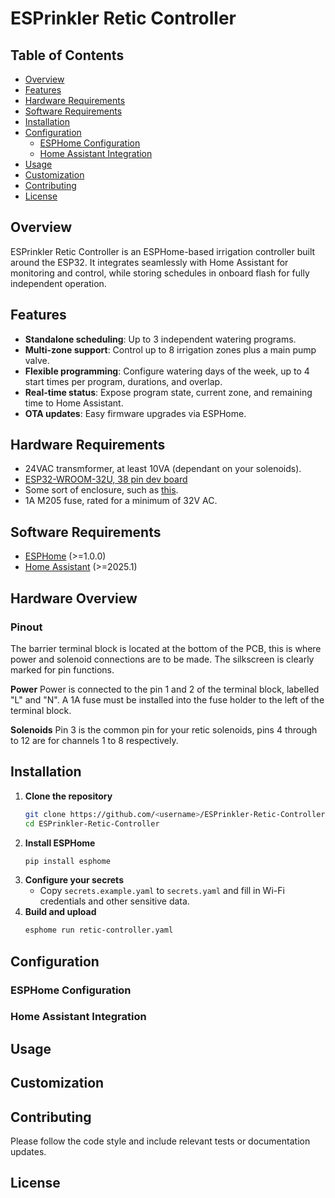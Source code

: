 # ESPrinkler Retic Controller

## Table of Contents

- [Overview](#overview)
- [Features](#features)
- [Hardware Requirements](#hardware-requirements)
- [Software Requirements](#software-requirements)
- [Installation](#installation)
- [Configuration](#configuration)
  - [ESPHome Configuration](#esphome-configuration)
  - [Home Assistant Integration](#home-assistant-integration)
- [Usage](#usage)
- [Customization](#customization)
- [Contributing](#contributing)
- [License](#license)

## Overview

ESPrinkler Retic Controller is an ESPHome-based irrigation controller built around the ESP32. It integrates seamlessly with Home Assistant for monitoring and control, while storing schedules in onboard flash for fully independent operation.

## Features

- **Standalone scheduling**: Up to 3 independent watering programs.
- **Multi-zone support**: Control up to 8 irrigation zones plus a main pump valve.
- **Flexible programming**: Configure watering days of the week, up to 4 start times per program, durations, and overlap.
- **Real-time status**: Expose program state, current zone, and remaining time to Home Assistant.
- **OTA updates**: Easy firmware upgrades via ESPHome.

## Hardware Requirements

- 24VAC transmformer, at least 10VA (dependant on your solenoids).
- [ESP32-WROOM-32U, 38 pin dev board](https://www.aliexpress.com/item/1005008209898668.html)
- Some sort of enclosure, such as [this](https://www.ebay.com/itm/253801792805?var=556465393265).
- 1A M205 fuse, rated for a minimum of 32V AC.

## Software Requirements

- [ESPHome](https://esphome.io) (>=1.0.0)
- [Home Assistant](https://www.home-assistant.io/) (>=2025.1)




## Hardware Overview
### Pinout
The barrier terminal block is located at the bottom of the PCB, this is where power and solenoid connections are to be made. The silkscreen is clearly marked for pin functions.

**Power**
Power is connected to the pin 1 and 2 of the terminal block, labelled "L" and "N".
A 1A fuse must be installed into the fuse holder to the left of the terminal block.

**Solenoids**
Pin 3 is the common pin for your retic solenoids, pins 4 through to 12 are for channels 1 to 8 respectively.


## Installation

1. **Clone the repository**
   ```bash
   git clone https://github.com/<username>/ESPrinkler-Retic-Controller.git
   cd ESPrinkler-Retic-Controller
   ```
2. **Install ESPHome**
   ```bash
   pip install esphome
   ```
3. **Configure your secrets**
   - Copy `secrets.example.yaml` to `secrets.yaml` and fill in Wi-Fi credentials and other sensitive data.
4. **Build and upload**
   ```bash
   esphome run retic-controller.yaml
   ```

## Configuration

### ESPHome Configuration

### Home Assistant Integration

## Usage

## Customization

## Contributing

Please follow the code style and include relevant tests or documentation updates.

## License


